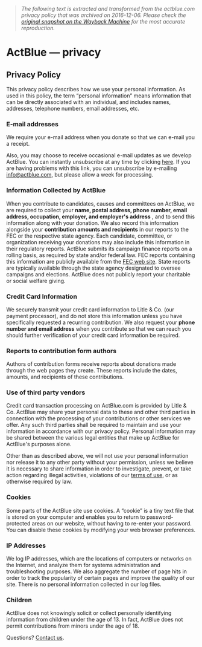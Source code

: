 > *The following text is extracted and transformed from the actblue.com privacy policy that was archived on 2016-12-06. Please check the [original snapshot on the Wayback Machine](https://web.archive.org/web/20161206172012id_/https%3A//secure.actblue.com/privacy) for the most accurate reproduction.*

# ActBlue — privacy

## Privacy Policy

This privacy policy describes how we use your personal information. As used in this policy, the term “personal information” means information that can be directly associated with an individual, and includes names, addresses, telephone numbers, email addresses, etc. 

### E-mail addresses

We require your e-mail address when you donate so that we can e-mail you a receipt. 

Also, you may choose to receive occasional e-mail updates as we develop ActBlue. You can instantly unsubscribe at any time by clicking [here](http://action.actblue.com/page/unsubscribe). If you are having problems with this link, you can unsubscribe by e-mailing [info@actblue.com](mailto:info@actblue.com), but please allow a week for processing. 

### Information Collected by ActBlue

When you contribute to candidates, causes and committees on ActBlue, we are required to collect your **name, postal address, phone number, email address, occupation, employer, and employer's address** , and to send this information along with your donation. We also record this information alongside your **contribution amounts and recipients** in our reports to the FEC or the respective state agency. Each candidate, committee, or organization receiving your donations may also include this information in their regulatory reports. ActBlue submits its campaign finance reports on a rolling basis, as required by state and/or federal law. FEC reports containing this information are publicly available from the [FEC web site](http://www.fec.gov/). State reports are typically available through the state agency designated to oversee campaigns and elections. ActBlue does not publicly report your charitable or social welfare giving. 

### Credit Card Information

We securely transmit your credit card information to Litle & Co. (our payment processor), and do not store this information unless you have specifically requested a recurring contribution. We also request your **phone number and email address** when you contribute so that we can reach you should further verification of your credit card information be required. 

### Reports to contribution form authors

Authors of contribution forms receive reports about donations made through the web pages they create. These reports include the dates, amounts, and recipients of these contributions. 

### Use of third party vendors

Credit card transaction processing on ActBlue.com is provided by Litle & Co. ActBlue may share your personal data to these and other third parties in connection with the processing of your contributions or other services we offer. Any such third parties shall be required to maintain and use your information in accordance with our privacy policy. Personal information may be shared between the various legal entities that make up ActBlue for ActBlue's purposes alone. 

Other than as described above, we will not use your personal information nor release it to any other party without your permission, unless we believe it is necessary to share information in order to investigate, prevent, or take action regarding illegal activities, violations of our [terms of use](https://web.archive.org/content/fineprint), or as otherwise required by law. 

### Cookies

Some parts of the ActBlue site use cookies. A “cookie” is a tiny text file that is stored on your computer and enables you to return to password-protected areas on our website, without having to re-enter your password. You can disable these cookies by modifying your web browser preferences. 

### IP Addresses

We log IP addresses, which are the locations of computers or networks on the Internet, and analyze them for systems administration and troubleshooting purposes. We also aggregate the number of page hits in order to track the popularity of certain pages and improve the quality of our site. There is no personal information collected in our log files. 

### Children

ActBlue does not knowingly solicit or collect personally identifying information from children under the age of 13. In fact, ActBlue does not permit contributions from minors under the age of 18. 

Questions? [Contact us](https://web.archive.org/contact). 
